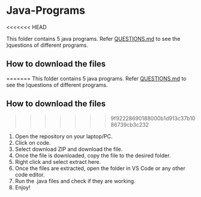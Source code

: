 # Java-Programs
<<<<<<< HEAD

This folder contains 5 java programs. Refer [QUESTIONS.md](QUESTIONS.md) to see the )questions of different programs.

## How to download the files

=======
This folder contains 5 java programs. Refer [QUESTIONS.md](QUESTIONS.md) to see the )questions of different programs.

## How to download the files
>>>>>>> 9f92228690188000b1d913c37b1086739cb3c232
1. Open the repository on your laptop/PC.
2. Click on code.
3. Select download ZIP and download the file.
4. Once the file is downloaded, copy the file to the desired folder.
5. Right click and select extract here.
6. Once the files are extracted, open the folder in VS Code or any other code editor.
7. Run the .java files and check if they are working.
8. Enjoy!
